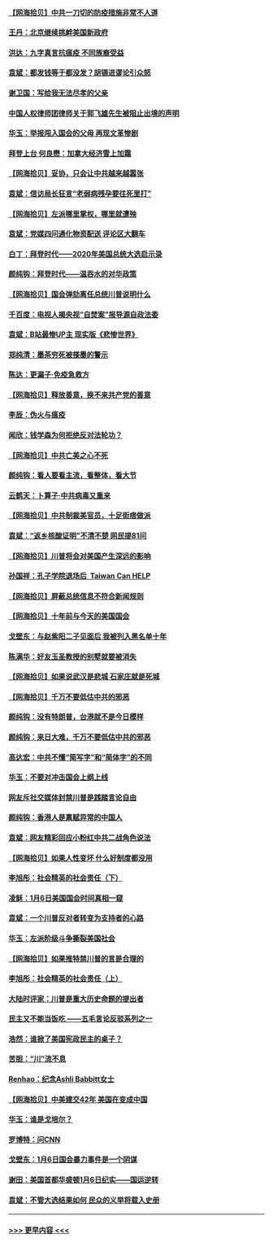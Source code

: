 #### [【网海拾贝】中共一刀切的防疫措施非常不人道](../pages/nsc993/n12724879.md?t=02012251) 
#### [王丹：北京继续挑衅美国新政府](../pages/nsc993/n12722456.md?t=02012251) 
#### [洪达：九字真言抗瘟疫 不同族裔受益](../pages/nsc993/n12722448.md?t=02012251) 
#### [袁斌：都发钱等于都没发？胡锡进谬论引众怒](../pages/nsc993/n12722393.md?t=02012251) 
#### [谢卫国：写给我无法尽孝的父亲](../pages/nsc993/n12720325.md?t=02012251) 
#### [中国人权律师团律师关于郭飞雄先生被阻止出境的声明](../pages/nsc993/n12720203.md?t=02012251) 
#### [华玉：举报闯入国会的父母 再现文革惨剧](../pages/nsc993/n12719070.md?t=02012251) 
#### [拜登上台 何良懋：加拿大经济雪上加霜](../pages/nsc993/n12718943.md?t=02012251) 
#### [【网海拾贝】妥协，只会让中共越来越嚣张](../pages/nsc993/n12717392.md?t=02012251) 
#### [袁斌：信访局长狂言“老弱病残孕要往死里打”](../pages/nsc993/n12717343.md?t=02012251) 
#### [【网海拾贝】左派哪里掌权，哪里就遭殃](../pages/nsc993/n12715009.md?t=02012251) 
#### [袁斌：党媒四问通化物资配送 评论区大翻车](../pages/nsc993/n12714950.md?t=02012251) 
#### [白丁：拜登时代——2020年美国总统大选启示录](../pages/nsc993/n12714920.md?t=02012251) 
#### [颜纯钩：拜登时代——温吞水的对华政策](../pages/nsc993/n12713245.md?t=02012251) 
#### [【网海拾贝】国会弹劾离任总统川普说明什么](../pages/nsc993/n12712816.md?t=02012251) 
#### [千百度：电视人揭央视“自焚案”报导源自政法委](../pages/nsc993/n12709760.md?t=02012251) 
#### [袁斌：B站最惨UP主 现实版《悲惨世界》](../pages/nsc993/n12709686.md?t=02012251) 
#### [郑纯清：墨茶穷死被搽墨的警示](../pages/nsc993/n12709262.md?t=02012251) 
#### [陈达：更漏子·免疫急救方](../pages/nsc993/n12709244.md?t=02012251) 
#### [【网海拾贝】释放善意，换不来共产党的善意](../pages/nsc993/n12708361.md?t=02012251) 
#### [李辰：伪火与瘟疫](../pages/nsc993/n12707981.md?t=02012251) 
#### [闻欣：钱学森为何拒绝反对法轮功？](../pages/nsc993/n12707407.md?t=02012251) 
#### [【网海拾贝】中共亡美之心不死](../pages/nsc993/n12707621.md?t=02012251) 
#### [颜纯钩：看人要看主流，看整体，看大节](../pages/nsc993/n12707536.md?t=02012251) 
#### [云鹤天：卜算子‧中共病毒又重来](../pages/nsc993/n12707408.md?t=02012251) 
#### [【网海拾贝】中共制裁美官员，十足街痞做派](../pages/nsc993/n12705115.md?t=02012251) 
#### [袁斌：“返乡核酸证明”不清不楚 网民提81问](../pages/nsc993/n12704982.md?t=02012251) 
#### [【网海拾贝】川普将会对美国产生深远的影响](../pages/nsc993/n12703045.md?t=02012251) 
#### [孙国祥：孔子学院退场后  Taiwan Can HELP](../pages/nsc993/n12702430.md?t=02012251) 
#### [【网海拾贝】屏蔽总统信息不符合新闻规则](../pages/nsc993/n12699998.md?t=02012251) 
#### [【网海拾贝】十年前与今天的美国国会](../pages/nsc993/n12696993.md?t=02012251) 
#### [戈壁东：与赵紫阳二子见面后 我被列入黑名单十年](../pages/nsc993/n12696215.md?t=02012251) 
#### [陈满华：好友玉圣教授的别墅就要被消失](../pages/nsc993/n12695411.md?t=02012251) 
#### [【网海拾贝】如果说武汉是悲城 石家庄就是死城](../pages/nsc993/n12694589.md?t=02012251) 
#### [【网海拾贝】千万不要低估中共的邪恶](../pages/nsc993/n12692771.md?t=02012251) 
#### [颜纯钩：没有特朗普，台港就不是今日模样](../pages/nsc993/n12692678.md?t=02012251) 
#### [颜纯钩：来日大难，千万不要低估中共的邪恶](../pages/nsc993/n12692080.md?t=02012251) 
#### [高达宏：中共不懂“简写字”和“简体字”的不同](../pages/nsc993/n12692068.md?t=02012251) 
#### [华玉：不要对冲击国会上纲上线](../pages/nsc993/n12689948.md?t=02012251) 
#### [网友斥社交媒体封禁川普是践踏言论自由](../pages/nsc993/n12687482.md?t=02012251) 
#### [颜纯钩：香港人是禀赋异常的中国人](../pages/nsc993/n12685142.md?t=02012251) 
#### [袁斌：网友精彩回应小粉红中共二战角色说法](../pages/nsc993/n12684994.md?t=02012251) 
#### [【网海拾贝】如果人性变坏 什么好制度都没用](../pages/nsc993/n12683000.md?t=02012251) 
#### [李旭彤：社会精英的社会责任（下）](../pages/nsc993/n12680604.md?t=02012251) 
#### [凌稣：1月6日美国国会时间真相一窥](../pages/nsc993/n12682780.md?t=02012251) 
#### [袁斌：一个川普反对者转变为支持者的心路](../pages/nsc993/n12682700.md?t=02012251) 
#### [华玉：左派阶级斗争撕裂美国社会](../pages/nsc993/n12681226.md?t=02012251) 
#### [【网海拾贝】如果推特禁川普的言是合理的](../pages/nsc993/n12681232.md?t=02012251) 
#### [李旭彤：社会精英的社会责任（上）](../pages/nsc993/n12680501.md?t=02012251) 
#### [大陆时评家：川普是重大历史命题的提出者](../pages/nsc993/n12679904.md?t=02012251) 
#### [民主又不能当饭吃 ——五毛言论反驳系列之一](../pages/nsc993/n12679877.md?t=02012251) 
#### [浩然：谁掀了美国宪政民主的桌子？](../pages/nsc993/n12679850.md?t=02012251) 
#### [苦胆：“川”流不息](../pages/nsc993/n12678388.md?t=02012251) 
#### [Renhao：纪念Ashli Babbitt女士](../pages/nsc993/n12678359.md?t=02012251) 
#### [【网海拾贝】中美建交42年 美国在变成中国](../pages/nsc993/n12678324.md?t=02012251) 
#### [华玉：谁是戈培尔？](../pages/nsc993/n12677515.md?t=02012251) 
#### [罗博特：问CNN](../pages/nsc993/n12677172.md?t=02012251) 
#### [戈壁东：1月6日国会暴力事件是一个阴谋](../pages/nsc993/n12674639.md?t=02012251) 
#### [谢田：美国首都华盛顿1月6日纪实——国运逆转](../pages/nsc993/n12673190.md?t=02012251) 
#### [袁斌：不管大选结果如何 民众的义举将载入史册](../pages/nsc993/n12672787.md?t=02012251) 

----
#### [ >>> 更早内容 <<< ](../indexes/nsc993-earlier.md)
